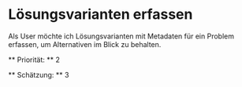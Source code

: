 # Lösungsvarianten erfassen


Als User möchte ich Lösungsvarianten mit Metadaten für ein Problem erfassen, um Alternativen im Blick zu behalten.


** Priorität: ** 2

** Schätzung: ** 3

